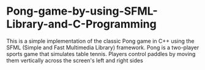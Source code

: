 # Pong-game-by-using-SFML-Library-and-C-Programming
This is a simple implementation of the classic Pong game in C++ using the SFML (Simple and Fast Multimedia Library) framework. Pong is a two-player sports game that simulates table tennis. Players control paddles by moving them vertically across the screen's left and right sides
